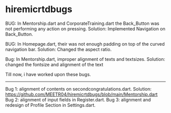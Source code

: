 # hiremicrtdbugs
BUG: In Mentorship.dart and CorporateTraining.dart the Back_Button was not performing any action on pressing.
Solution: Implemented Navigation on Back_Button.

BUG: In Homepage.dart, their was not enough padding on top of the curved navigation bar.
Solution: Changed the aspect ratio.

Bug: In Mentorship.dart, improper alignment of texts and textsizes.
Solution: changed the fontsize and alignment of the text

Till now, i have worked upon these bugs.

-------------------------
Bug 1: alignment of contents on secondcongratulations.dart.
Solution: https://github.com/MEETR04/hiremicrtdbugs/blob/main/Mentorship.dart
Bug 2: alignment of input fields in Register.dart.
Bug 3: alignment and redesign of Profile Section in Settings.dart.

